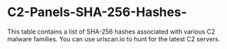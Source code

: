 # C2-Panels-SHA-256-Hashes-
This table contains a list of SHA-256 hashes associated with various C2 malware families. You can use urlscan.io to hunt for the latest C2 servers.
